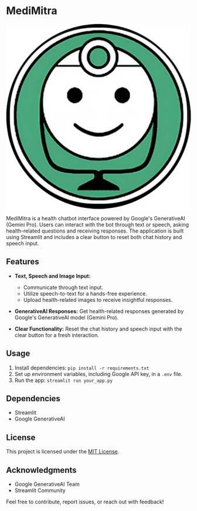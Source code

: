 # MediMitra

![MediMitra Logo](bot.png)

MediMitra is a health chatbot interface powered by Google's GenerativeAI (Gemini Pro). Users can interact with the bot through text or speech, asking health-related questions and receiving responses. The application is built using Streamlit and includes a clear button to reset both chat history and speech input.

## Features

- **Text, Speech and Image Input:**
  <ul>
    <li>Communicate through text input.</li>
    <li>Utilize speech-to-text for a hands-free experience.</li>
    <li>Upload health-related images to receive insightful responses.</li>
  </ul>

- **GenerativeAI Responses:** Get health-related responses generated by Google's GenerativeAI model (Gemini Pro).

- **Clear Functionality:** Reset the chat history and speech input with the clear button for a fresh interaction.

## Usage

1. Install dependencies: `pip install -r requirements.txt`
2. Set up environment variables, including Google API key, in a `.env` file.
3. Run the app: `streamlit run your_app.py`

## Dependencies

- Streamlit
- Google GenerativeAI

## License

This project is licensed under the [MIT License](LICENSE).

## Acknowledgments

- Google GenerativeAI Team
- Streamlit Community

Feel free to contribute, report issues, or reach out with feedback!

